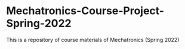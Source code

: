# Mechatronics-Course-Project-Spring-2022
This is a repository of course materials of Mechatronics (Spring 2022)
